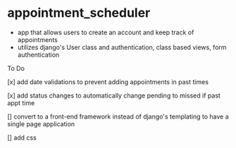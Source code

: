 # appointment_scheduler

 - app that allows users to create an account and keep track of appointments
 - utilizes django's User class and authentication, class based views, form authentication

To Do

[x] add date validations to prevent adding appointments in past times

[x] add status changes to automatically change pending to missed if past appt time

[] convert to a front-end framework instead of django's templating to have a single page application

[] add css
